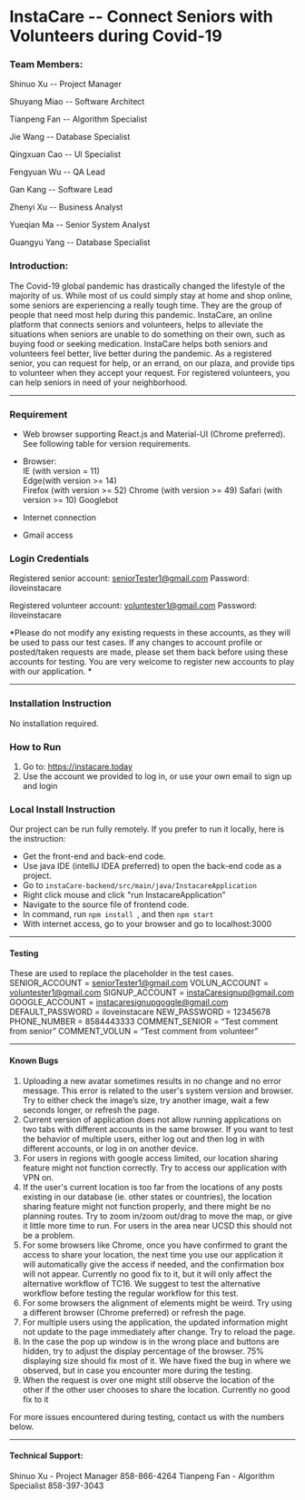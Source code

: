 # InstaCare -- Connect Seniors with Volunteers during Covid-19

### Team Members:

Shinuo Xu -- Project Manager

Shuyang Miao -- Software Architect

Tianpeng Fan -- Algorithm Specialist

Jie Wang -- Database Specialist

Qingxuan Cao -- UI Specialist

Fengyuan Wu -- QA Lead

Gan Kang -- Software Lead

Zhenyi Xu -- Business Analyst

Yueqian Ma -- Senior System Analyst

Guangyu Yang -- Database Specialist


### Introduction:
The Covid-19 global pandemic has drastically changed the lifestyle of the majority of us. While most of us could simply stay at home and shop online, some seniors are experiencing a really tough time. They are the group of people that need most help during this pandemic. InstaCare, an online platform that connects seniors and volunteers, helps to alleviate the situations when seniors are unable to do something on their own, such as buying food or seeking medication. InstaCare helps both seniors and volunteers feel better, live better during the pandemic. As a registered senior, you can request for help, or an errand, on our plaza, and provide tips to volunteer when they accept your request. For registered volunteers, you can help seniors in need of your neighborhood.

------------


### Requirement
- Web browser supporting React.js and Material-UI (Chrome preferred). See following table for version requirements.

- Browser:  
IE (with version = 11)	  
Edge(with version >= 14)	
Firefox	(with version >= 52)
Chrome	(with version >= 49)
Safari (with version >= 10)
Googlebot 

- Internet connection
- Gmail access

### Login Credentials

Registered senior account: seniorTester1@gmail.com
Password: iloveinstacare

Registered volunteer account: voluntester1@gmail.com
Password: iloveinstacare

*Please do not modify any existing requests in these accounts, as they will be used to pass our test cases. If any changes to account profile or posted/taken requests are made, please set them back before using these accounts for testing.
You are very welcome to register new accounts to play with our application.
*

------------


### Installation Instruction
No installation required.

### How to Run
1. Go to: https://instacare.today
2. Use the account we provided to log in, or use your own email to sign up and login

### Local Install Instruction
Our project can be run fully remotely. If you prefer to run it locally, here is the instruction:
- Get the front-end and back-end code.
- Use java IDE (intelliJ IDEA preferred) to open the back-end code as a project.
- Go to `instaCare-backend/src/main/java/InstacareApplication`
- Right click mouse and click "run InstacareApplication”
- Navigate to the source file of frontend code.
- In command, run `npm install `, and then `npm start `
- With internet access, go to your browser and go to localhost:3000


------------


#### Testing
These are used to replace the placeholder in the test cases.
SENIOR_ACCOUNT = seniorTester1@gmail.com
VOLUN_ACCOUNT = voluntester1@gmail.com
SIGNUP_ACCOUNT = instaCaresignup@gmail.com
GOOGLE_ACCOUNT =  instacaresignupgoggle@gmail.com
DEFAULT_PASSWORD = iloveinstacare
NEW_PASSWORD = 12345678
PHONE_NUMBER = 8584443333
COMMENT_SENIOR = “Test comment from senior”
COMMENT_VOLUN = “Test comment from volunteer”


------------


#### Known Bugs
1. Uploading a new avatar sometimes results in no change and no error message. This error is related to the user's system version and browser. Try to either check the image’s size, try another image, wait a few seconds longer, or refresh the page. 
2. Current version of application does not allow running applications on two tabs with different accounts in the same browser. If you want to test the behavior of multiple users, either log out and then log in with different accounts, or log in on another device.
3. For users in regions with google access limited, our location sharing feature might not function correctly. Try to access our application with VPN on.
4. If the user's current location is too far from the locations of any posts existing in our database (ie. other states or countries), the location sharing feature might not function properly, and there might be no planning routes. Try to zoom in/zoom out/drag to move the map, or give it little more time to run. For users in the area near UCSD this should not be a problem. 
5. For some browsers like Chrome, once you have confirmed to grant the access to share your location, the next time you use our application it will automatically give the access if needed, and the confirmation box will not appear. Currently no good fix to it, but it will only affect the alternative workflow of TC16. We suggest to test the alternative workflow before testing the regular workflow for this test.
6. For some browsers the alignment of elements might be weird. Try using a different browser (Chrome preferred) or refresh the page.
7. For multiple users using the application, the updated information might not update to the page immediately after change. Try to reload the page.
8. In the case the pop up window is in the wrong place and buttons are hidden, try to adjust the display percentage of the browser. 75% displaying size should fix most of it. We have fixed the bug in where we observed, but in case you encounter more during the testing.
9. When the request is over one might still observe the location of the other if the other user chooses to share the location. Currently no good fix to it

For more issues encountered during testing, contact us with the numbers below.


------------


#### Technical Support:
Shinuo Xu      - Project Manager          858-866-4264
Tianpeng Fan - Algorithm Specialist   858-397-3043


